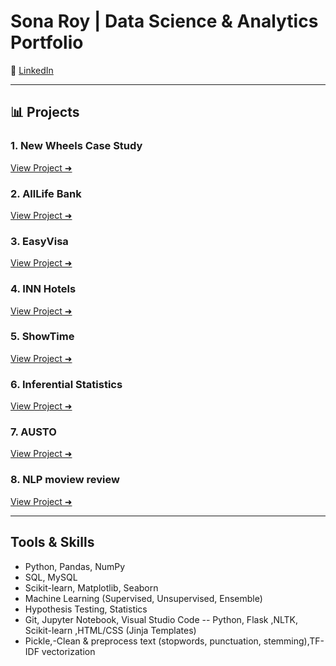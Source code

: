 # Sona Roy | Data Science & Analytics Portfolio

🔗 [LinkedIn](https://www.linkedin.com/in/sona-roy)  


---

## 📊 Projects

### 1. New Wheels Case Study
[View Project ➜](./New-Wheels-Case-Study)

### 2. AllLife Bank
[View Project ➜](./AllLife-Bank)

### 3. EasyVisa
[View Project ➜](./EasyVisa)

### 4. INN Hotels
[View Project ➜](./INN-Hotels)

### 5. ShowTime
[View Project ➜](./ShowTime)

### 6. Inferential Statistics
[View Project ➜](./Inferential-Statistics)

### 7. AUSTO
[View Project ➜](./AUSTO)
### 8. NLP moview review
[View Project ➜](.mv)


---

##  Tools & Skills
- Python, Pandas, NumPy
- SQL, MySQL
- Scikit-learn, Matplotlib, Seaborn
- Machine Learning (Supervised, Unsupervised, Ensemble)
- Hypothesis Testing, Statistics
- Git, Jupyter Notebook, Visual Studio Code
-- Python, Flask ,NLTK, Scikit-learn ,HTML/CSS (Jinja Templates)  
- Pickle,-Clean & preprocess text (stopwords, punctuation, stemming),TF-IDF vectorization

